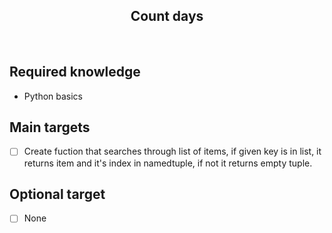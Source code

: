 <h2 align="center">Count days</h2>

<br>

## Required knowledge

- Python basics

## Main targets

- [ ] Create fuction that searches through list of items, if given key is in list, it returns item and it's index in namedtuple, if not it returns empty tuple.

## Optional target

- [ ] None